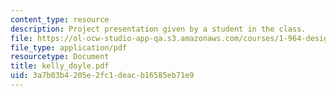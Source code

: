```yaml
---
content_type: resource
description: Project presentation given by a student in the class.
file: https://ol-ocw-studio-app-qa.s3.amazonaws.com/courses/1-964-design-for-sustainability-fall-2006/3a7b03b4205e2fc1deacb16585eb71e9_kelly_doyle.pdf
file_type: application/pdf
resourcetype: Document
title: kelly_doyle.pdf
uid: 3a7b03b4-205e-2fc1-deac-b16585eb71e9
---
```

